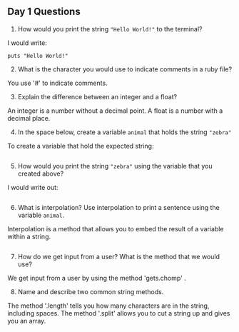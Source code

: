 ## Day 1 Questions

1. How would you print the string `"Hello World!"` to the terminal?

I would write:
```
puts "Hello World!"
```

2. What is the character you would use to indicate comments in a ruby file?

 You use '#' to indicate comments.

3. Explain the difference between an integer and a float?

An integer is a number without a decimal point. A float is a number with a decimal place.

4. In the space below, create a variable `animal` that holds the string `"zebra"`

To create a variable that hold the expected string:
``` animal = "zebra"
```

5. How would you print the string `"zebra"` using the variable that you created above?

I would write out:
``` puts "#{animal}"
```

6. What is interpolation? Use interpolation to print a sentence using the variable `animal`.

Interpolation is a method that allows you to embed the result of a variable within a string.
``` puts "I am not an #{animal}."
```

7. How do we get input from a user? What is the method that we would use?

We get input from a user by using the method 'gets.chomp' .

8. Name and describe two common string methods.

The method '.length' tells you how many characters are in the string, including spaces.
The method '.split' allows you to cut a string up and gives you an array.
